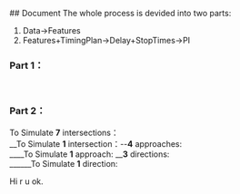 ## Document
The whole process is devided into two parts:
1. Data→Features
2. Features+TimingPlan→Delay+StopTimes→PI
 
### Part 1：  



 
### Part 2：  
To Simulate **7** intersections：  
__To Simulate **1** intersection：--**4** approaches:  
____To Simulate **1** approach: __**3** directions:  
______To Simulate **1** direction:  


Hi r u ok.
